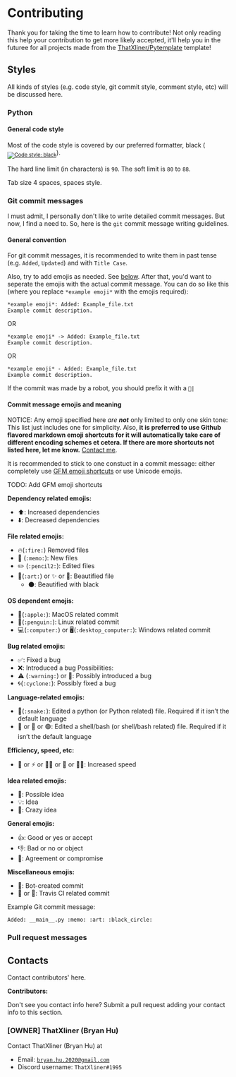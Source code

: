 # Contributing

Thank you for taking the time to learn how to contribute! Not only reading this help your contribution to get more likely accepted, it'll help you in the futuree for all projects made from the [ThatXliner/Pytemplate](https://github.com/ThatXliner/Pytemplate) template!

## Styles

All kinds of styles (e.g. code style, git commit style, comment style, etc) will be discussed here.

### Python

#### General code style

Most of the code style is covered by our preferred formatter, black (<sub><a href="https://github.com/psf/black"><img src="https://img.shields.io/badge/code%20style-black-000000.svg" alt="Code style: black"></a></sub>).

The hard line limit (in characters) is `90`. The soft limit is `80` to `88`.

Tab size 4 spaces, spaces style.

### Git commit messages

I must admit, I personally don't like to write detailed commit messages. But now, I find a need to. So, here is the `git` commit message writing guidelines.

#### General convention

For git commit messages, it is recommended to write them in past tense (e.g. `Added`, `Updated`) and with `Title Case`.

Also, try to add emojis as needed. See [below](#commit-message-emojis-and-meaning). After that, you'd want to seperate the emojis with the actual commit message. You can do so like this (where you replace `*example emoji*` with the emojis required):

```
*example emoji*: Added: Example_file.txt
Example commit description.
```

OR

```
*example emoji* -> Added: Example_file.txt
Example commit description.
```

OR

```
*example emoji* - Added: Example_file.txt
Example commit description.
```

If the commit was made by a robot, you should prefix it with a <code>:robot:|</code>

#### Commit message emojis and meaning

NOTICE: Any emoji specified here _are **not**_ only limited to only one skin tone: This list just includes one for simplicity. Also, **it is preferred to use Github flavored markdown emoji shortcuts for it will automatically take care of different encoding schemes et cetera. If there are more shortcuts not listed here, let me know.** [Contact me](#owner-thatxliner-bryan-hu).

It is recommended to stick to one constuct in a commit message: either completely use [GFM emoji shortcuts](https://gist.github.com/rxaviers/7360908 "Complete list of github markdown emoji markup") or use Unicode emojis.

TODO: Add GFM emoji shortcuts

**Dependency related emojis:**

- ⬆️: Increased dependencies
- ⬇️: Decreased dependencies

**File related emojis:**

- :fire:(`:fire:`) Removed files
- :memo: (`:memo:`): New files
- :pencil2: (`:pencil2:`): Edited files
- :art:(`:art:`) or ✨ or 🌟: Beautified file
  - ⚫️: Beautified with black

**OS dependent emojis:**

- :apple:(`:apple:`): MacOS related commit
- :penguin:(`:penguin:`): Linux related commit
- :computer:(`:computer:`) or :desktop_computer:(`:desktop_computer:`): Windows related commit

**Bug related emojis:**

- ✅: Fixed a bug
- ❌: Introduced a bug
  Possibilities:
- :warning: (`:warning:`) or 😬: Possibly introduced a bug
- :cyclone:(`:cyclone:`): Possibly fixed a bug

**Language-related emojis:**

- :snake:(`:snake:`): Edited a python (or Python related) file. Required if it isn’t the default language
- 🦪 or 🐢 or 🟢: Edited a shell/bash (or shell/bash related) file. Required if it isn’t the default language

**Efficiency, speed, etc:**

- 🔋 or ⚡️ or 🏃‍♀️ or 🏃 or 🏃‍♂️: Increased speed

**Idea related emojis:**

- 🤔: Possible idea
- 💡: Idea
- 🤪: Crazy idea

**General emojis:**

- 👍: Good or yes or accept
- 👎: Bad or no or object
- 🤝: Agreement or compromise

**Miscellaneous emojis:**

- 🤖: Bot-created commit
- 👨 or 🧔: Travis CI related commit

Example Git commit message:

```
Added: __main__.py :memo: :art: :black_circle:
```

### Pull request messages

## Contacts

Contact contributors' here.

**Contributors:**

Don't see you contact info here? Submit a pull request adding your contact info to this section.

### [OWNER] ThatXliner (Bryan Hu)

Contact ThatXliner (Bryan Hu) at

- Email: [`bryan.hu.2020@gmail.com`](mailto:bryan.hu.2020@gmail.com "Email ThatXliner")
- Discord username: `ThatXliner#1995`
